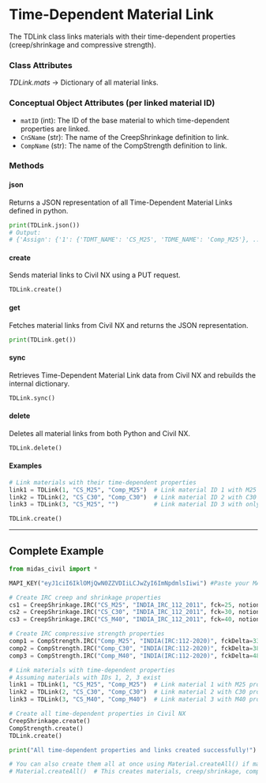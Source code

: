# Time-Dependent Material Link

The TDLink class links materials with their time-dependent properties (creep/shrinkage and compressive strength).

### Class Attributes
*TDLink.mats* -> Dictionary of all material links.

### Conceptual Object Attributes (per linked material ID)
* `matID` (int): The ID of the base material to which time-dependent properties are linked.
* `CnSName` (str): The name of the CreepShrinkage definition to link.
* `CompName` (str): The name of the CompStrength definition to link.

### Methods

#### json
Returns a JSON representation of all Time-Dependent Material Links defined in python.

```py
print(TDLink.json())
# Output:
# {'Assign': {'1': {'TDMT_NAME': 'CS_M25', 'TDME_NAME': 'Comp_M25'}, ...}}
```

#### create
Sends material links to Civil NX using a PUT request.

```py
TDLink.create()
```

#### get
Fetches material links from Civil NX and returns the JSON representation.

```py
print(TDLink.get())
```

#### sync
Retrieves Time-Dependent Material Link data from Civil NX and rebuilds the internal dictionary.

```py
TDLink.sync()
```

#### delete
Deletes all material links from both Python and Civil NX.

```py
TDLink.delete()
```

#### Examples
```py
# Link materials with their time-dependent properties
link1 = TDLink(1, "CS_M25", "Comp_M25")  # Link material ID 1 with M25 properties
link2 = TDLink(2, "CS_C30", "Comp_C30")  # Link material ID 2 with C30 properties
link3 = TDLink(3, "CS_M25", "")          # Link material ID 3 with only creep/shrinkage

TDLink.create()
```

---

## Complete Example

```py
from midas_civil import *

MAPI_KEY("eyJ1ciI6IklOMjQwN0ZZVDIiLCJwZyI6ImNpdmlsIiwi") #Paste your MAPI Key

# Create IRC creep and shrinkage properties
cs1 = CreepShrinkage.IRC("CS_M25", "INDIA_IRC_112_2011", fck=25, notionalSize=150, relHumidity=75, ageShrinkage=7, typeCement='R', id=1)
cs2 = CreepShrinkage.IRC("CS_C30", "INDIA_IRC_112_2011", fck=30, notionalSize=200, relHumidity=70, ageShrinkage=3, typeCement='NR', id=2)
cs3 = CreepShrinkage.IRC("CS_M40", "INDIA_IRC_112_2011", fck=40, notionalSize=250, relHumidity=65, ageShrinkage=28, typeCement='R', id=3)

# Create IRC compressive strength properties
comp1 = CompStrength.IRC("Comp_M25", "INDIA(IRC:112-2020)", fckDelta=33, typeCement=1, typeAggregate=0, id=1)
comp2 = CompStrength.IRC("Comp_C30", "INDIA(IRC:112-2020)", fckDelta=38, typeCement=2, typeAggregate=1, id=2)
comp3 = CompStrength.IRC("Comp_M40", "INDIA(IRC:112-2020)", fckDelta=48, typeCement=1, typeAggregate=0, id=3)

# Link materials with time-dependent properties
# Assuming materials with IDs 1, 2, 3 exist
link1 = TDLink(1, "CS_M25", "Comp_M25")  # Link material 1 with M25 properties
link2 = TDLink(2, "CS_C30", "Comp_C30")  # Link material 2 with C30 properties
link3 = TDLink(3, "CS_M40", "Comp_M40")  # Link material 3 with M40 properties

# Create all time-dependent properties in Civil NX
CreepShrinkage.create()
CompStrength.create()
TDLink.create()

print("All time-dependent properties and links created successfully!")

# You can also create them all at once using Material.createAll() if materials exist
# Material.createAll()  # This creates materials, creep/shrinkage, compressive strength, and links
```
